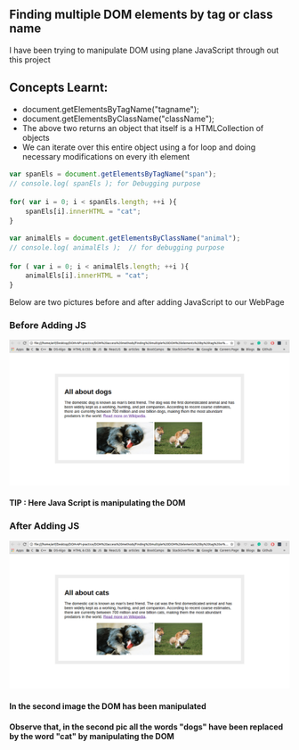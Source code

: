 ## Finding multiple DOM elements by tag or class name 

I have been trying to manipulate DOM using plane JavaScript through out this project <br />

## Concepts Learnt:

* document.getElementsByTagName("tagname");
* document.getElementsByClassName("className");
* The above two returns an object that itself is a HTMLCollection of objects
* We can iterate over this entire object using a for loop and doing necessary modifications on every ith element

```js
var spanEls = document.getElementsByTagName("span");
// console.log( spanEls ); for Debugging purpose

for( var i = 0; i < spanEls.length; ++i ){
    spanEls[i].innerHTML = "cat";
}
```

```js
var animalEls = document.getElementsByClassName("animal");
// console.log( animalEls );  // for debugging purpose

for ( var i = 0; i < animalEls.length; ++i ){
    animalEls[i].innerHTML = "cat";
}
```

Below are two pictures before and after adding JavaScript to our WebPage


### Before Adding JS

<p align="center">
  <img src="img/before_JS_Loads.png" alt="Size Limit example" >
</p>

#### TIP : Here Java Script is manipulating the DOM

### After Adding JS

<p align="center">
  <img src="img/after_JS_Loads.png" alt="Size Limit example" >
</p> 


#### In the second image the DOM has been manipulated
#### Observe that, in the second pic all the words "dogs" have been replaced by the word "cat" by manipulating the DOM